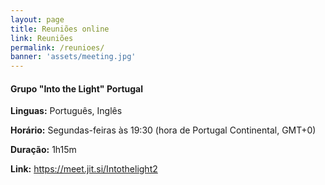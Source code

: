 ```yaml
---
layout: page
title: Reuniões online
link: Reuniões
permalink: /reunioes/
banner: 'assets/meeting.jpg'
---
```


#### Grupo "Into the Light" Portugal

**Linguas:** Português, Inglês

**Horário:** Segundas-feiras às 19:30 (hora de Portugal Continental, GMT+0)

**Duração:** 1h15m

**Link:** <https://meet.jit.si/Intothelight2>